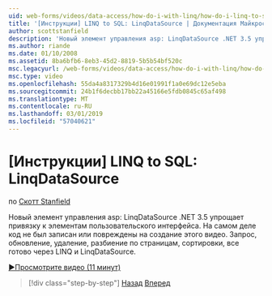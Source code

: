 ```yaml
---
uid: web-forms/videos/data-access/how-do-i-with-linq/how-do-i-linq-to-sql-linqdatasource
title: '[Инструкции] LINQ to SQL: LinqDataSource | Документация Майкрософт'
author: scottstanfield
description: 'Новый элемент управления asp: LinqDataSource .NET 3.5 упрощает привязку к элементам пользовательского интерфейса. На самом деле код не был записан или повреждены на создание этого видео. Запрос, upd...'
ms.author: riande
ms.date: 01/10/2008
ms.assetid: 8ba6bfb6-8eb3-45d2-8819-5b5b54bf520c
msc.legacyurl: /web-forms/videos/data-access/how-do-i-with-linq/how-do-i-linq-to-sql-linqdatasource
msc.type: video
ms.openlocfilehash: 55da4a8317329b4d16e01991f1a0e69dc12e5eba
ms.sourcegitcommit: 24b1f6decbb17bb22a45166e5fdb0845c65af498
ms.translationtype: MT
ms.contentlocale: ru-RU
ms.lasthandoff: 03/01/2019
ms.locfileid: "57040621"
---
```

<a name="how-do-i-linq-to-sql-linqdatasource"></a>[Инструкции] LINQ to SQL: LinqDataSource
====================
по [Скотт Stanfield](https://github.com/scottstanfield)

Новый элемент управления asp: LinqDataSource .NET 3.5 упрощает привязку к элементам пользовательского интерфейса. На самом деле код не был записан или повреждены на создание этого видео. Запрос, обновление, удаление, разбиение по страницам, сортировки, все готово через LINQ и LinqDataSource.

[&#9654;Просмотрите видео (11 минут)](https://channel9.msdn.com/Blogs/ASP-NET-Site-Videos/how-do-i-linq-to-sql-linqdatasource)

> [!div class="step-by-step"]
> [Назад](how-do-i-linq-to-sql-updating-the-database.md)
> [Вперед](how-do-i-linq-to-sql-custom-linqdatasource.md)
